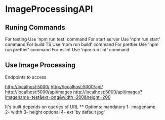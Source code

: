 # ImageProcessingAPI

## Runing Commands

For testing Use 'npm run test' command
For start server Use 'npm run start' command
For build TS Use 'npm run build' command
For prettier Use 'npm run prettier' command
For eslint Use 'npm run lint' command

## Use Image Processing

Endpoints to access

<http://localhost:5000/>
<http://localhost:5000/api/>
<http://localhost:5000/api/images>
<http://localhost:5000/api/images?imagename=test&ext=png&width=200&height=200>

It's built depends on queries of URL
\*\* Options:
mandatory
1- imagename
2- width
3- height
optional
4- ext 'by default jpg'
